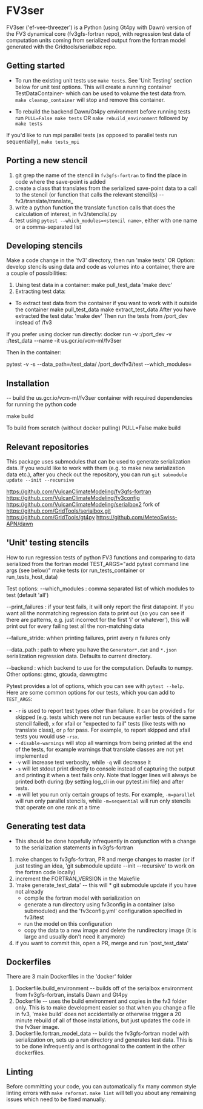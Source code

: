 FV3ser
======
FV3ser ('ef-vee-threezer') is a Python (using Gt4py with Dawn) version of the FV3 dynamical core (fv3gfs-fortran repo), with regression test data of computation units coming from serialized output from the fortran model generated with the Gridtools/serialbox repo.


Getting started
---------------
* To run the existing unit tests use
`make tests`.
See 'Unit Testing' section below for unit test options.
This will create a running container TestDataContainer-<version> which can be used to volume the test data from.
`make cleanup_container` will stop and remove this container.

* To rebuild the backend Dawn/Gt4py environment before running tests run
`PULL=False make tests`
OR
`make rebuild_environment` followed by
`make tests`

If you'd like to run mpi parallel tests (as opposed to parallel tests run sequentially),
`make tests_mpi`

Porting a new stencil
---------------------

1. git grep the name of the stencil in ``fv3gfs-fortran`` to find the place in code
   where the save-point is added
2. create a class that translates from the serialized save-point data to a call
   to the stencil (or function that calls the relevant stencil(s) -- fv3/translate/translate_<lowercase name> 
3. write a python function the translate function calls that does the calculation of interest,
   in fv3/stencils/<lower case stencil name>.py 
4. test using ``pytest -–which_modules=<stencil name>``, either with one name or a comma-separated list


Developing stencils
-------------------
Make a code change in the 'fv3' directory, then run 'make tests'
OR
Option: develop stencils using data and code as volumes into a container, there are a couple of possibilities:
1. Using test data in a container:
make pull_test_data
'make devc'
2. Extracting test data:


* To extract test data from the container if you want to work with it outside the container
make pull_test_data
make extract_test_data
After you have extracted the test data:
'make dev'
Then run the tests from /port_dev instead of /fv3

If you prefer using docker run directly:
docker run -v <Local fv3gfs checkout>:/port_dev -v <TEST DATA PATH>:/test_data   --name <your favorite name> -it us.gcr.io/vcm-ml/fv3ser

Then in the container:

pytest -v -s --data_path=/test_data/ /port_dev/fv3/test --which_modules=<Your stencil>


Installation
------------

-- build the us.gcr.io/vcm-ml/fv3ser container with required dependencies for running the python code

make build

To build from scratch (without docker pulling)
PULL=False make build


Relevant repositories
---------------------
This package uses submodules that can be used to generate serialization data. If you would like to work with them (e.g. to make new serialization data etc.), after you check out the repository, you can run
`git submodule update --init --recursive`

https://github.com/VulcanClimateModeling/fv3gfs-fortran
https://github.com/VulcanClimateModeling/fv3config
https://github.com/VulcanClimateModeling/serialbox2 fork of https://github.com/GridTools/serialbox.git
https://github.com/GridTools/gt4py
https://github.com/MeteoSwiss-APN/dawn



'Unit' testing stencils
-----------------------
How to run regression tests of python FV3 functions and comparing to data serialized from the fortran model
TEST_ARGS="add pytest command line args (see below)" make tests (or run_tests_container or run_tests_host_data)

Test options:
   --which_modules <modules to run tests for> : comma separated list of which modules to test (default 'all')

   --print_failures : if your test fails, it will only report the first datapoint. If you want all the nonmatching regression data to print out (so you can see if there are patterns, e.g. just incorrect for the first 'i' or whatever'), this will print out for every failing test all the non-matching data

   --failure_stride: whhen printing failures, print avery n failures only

   --data_path : path to where you have the `Generator*.dat` and `*.json` serialization regression data. Defaults to current directory.

   --backend : which backend to use for the computation. Defaults to numpy. Other options: gtmc, gtcuda, dawn:gtmc

Pytest provides a lot of options, which you can see with `pytest --help`. Here are some
common options for our tests, which you can add to `TEST_ARGS`:

- `-r` is used to report test types other than failure. It can be provided `s` for
  skipped (e.g. tests which were not run because earlier tests of the same stencil
  failed), `x` for xfail or "expected to fail" tests (like tests with no translate
  class), or `p` for pass. For example, to report skipped and xfail tests you would
  use `-rsx`.
- `--disable-warnings` will stop all warnings from being printed at the end of the tests,
  for example warnings that translate classes are not yet implemented
- `-v` will increase test verbosity, while `-q` will decrease it
- `-s` will let stdout print directly to console instead of capturing the output and
  printing it when a test fails only. Note that logger lines will always be printed
  both during (by setting log_cli in our pytest.ini file) and after tests.
- `-m` will let you run only certain groups of tests. For example, `-m=parallel` will
  run only parallel stencils, while `-m=sequential` will run only stencils that operate
  on one rank at a time


Generating test data
--------------------
* This should be done hopefully infrequently in conjunction with a change to the serialization statements in fv3gfs-fortran
1. make changes to fv3gfs-fortran, PR and merge changes to master (or if just testing an idea, 'git submodule update --init --recursive' to work on the fortran code locally)
2. increment the FORTRAN_VERSION in the Makefile
3. 'make generate_test_data' -- this will
        * git submodule update if you have not already
	* compile the fortran model with serialization on
	* generate a run directory using fv3config in a container (also submoduled) and the 'fv3config.yml' configuration specified in fv3/test
	* run the model on this configuration
	* copy the data to a new image and delete the rundirectory image (it is large and usually don't need it anymore)
4. if you want to commit this, open a PR, merge and run 'post_test_data'


Dockerfiles
-----------

There are 3 main Dockerfiles in the 'docker' folder
 1) Dockerfile.build_environment -- builds off of the serialbox environment from fv3gfs-fortran, installs Dawn and Gt4py
 2) Dockerfile -- uses the build environment and copies in the fv3 folder only. This is to make development easier so that when you change a file in fv3, 'make build' does not accidentally or otherwise trigger a 20 minute rebuild of all of those installations, but just updates the code in the fv3ser image.
 3) Dockerfile.fortran_model_data -- builds the fv3gfs-fortran model with serialization on, sets up a run directory and generates test data. This is to be done infrequently and is orthogonal to the content in the other dockerfiles.


Linting
-------

Before committing your code, you can automatically fix many common style linting errors
with `make reformat`. `make lint` will tell you about any remaining issues which need
to be fixed manually.
